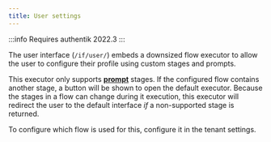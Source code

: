 ```yaml
---
title: User settings
---
```


:::info
Requires authentik 2022.3
:::

The user interface (`/if/user/`) embeds a downsized flow executor to allow the user to configure their profile using custom stages and prompts.

This executor only supports [**prompt**](../stages/prompt/) stages. If the configured flow contains another stage, a button will be shown to open the default executor.
Because the stages in a flow can change during it execution, this executor will redirect the user to the default interface _if_ a non-supported stage is returned.

To configure which flow is used for this, configure it in the tenant settings.
